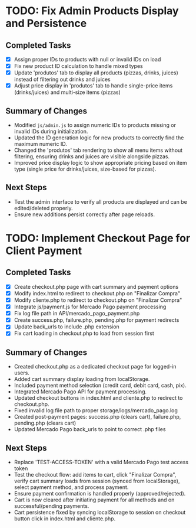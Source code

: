 # TODO: Fix Admin Products Display and Persistence

## Completed Tasks
- [x] Assign proper IDs to products with null or invalid IDs on load
- [x] Fix new product ID calculation to handle mixed types
- [x] Update 'produtos' tab to display all products (pizzas, drinks, juices) instead of filtering out drinks and juices
- [x] Adjust price display in 'produtos' tab to handle single-price items (drinks/juices) and multi-size items (pizzas)

## Summary of Changes
- Modified `js/admin.js` to assign numeric IDs to products missing or invalid IDs during initialization.
- Updated the ID generation logic for new products to correctly find the maximum numeric ID.
- Changed the 'produtos' tab rendering to show all menu items without filtering, ensuring drinks and juices are visible alongside pizzas.
- Improved price display logic to show appropriate pricing based on item type (single price for drinks/juices, size-based for pizzas).

## Next Steps
- Test the admin interface to verify all products are displayed and can be edited/deleted properly.
- Ensure new additions persist correctly after page reloads.

# TODO: Implement Checkout Page for Client Payment

## Completed Tasks
- [x] Create checkout.php page with cart summary and payment options
- [x] Modify index.html to redirect to checkout.php on "Finalizar Compra"
- [x] Modify cliente.php to redirect to checkout.php on "Finalizar Compra"
- [x] Integrate js/payment.js for Mercado Pago payment processing
- [x] Fix log file path in API/mercado_pago_payment.php
- [x] Create success.php, failure.php, pending.php for payment redirects
- [x] Update back_urls to include .php extension
- [x] Fix cart loading in checkout.php to load from session first

## Summary of Changes
- Created checkout.php as a dedicated checkout page for logged-in users.
- Added cart summary display loading from localStorage.
- Included payment method selection (credit card, debit card, cash, pix).
- Integrated Mercado Pago API for payment processing.
- Updated checkout buttons in index.html and cliente.php to redirect to checkout.php.
- Fixed invalid log file path to proper storage/logs/mercado_pago.log
- Created post-payment pages: success.php (clears cart), failure.php, pending.php (clears cart)
- Updated Mercado Pago back_urls to point to correct .php files

## Next Steps
- Replace 'TEST-ACCESS-TOKEN' with a valid Mercado Pago test access token
- Test the checkout flow: add items to cart, click "Finalizar Compra", verify cart summary loads from session (synced from localStorage), select payment method, and process payment.
- Ensure payment confirmation is handled properly (approved/rejected).
- Cart is now cleared after initiating payment for all methods and on successful/pending payments.
- Cart persistence fixed by syncing localStorage to session on checkout button click in index.html and cliente.php.
